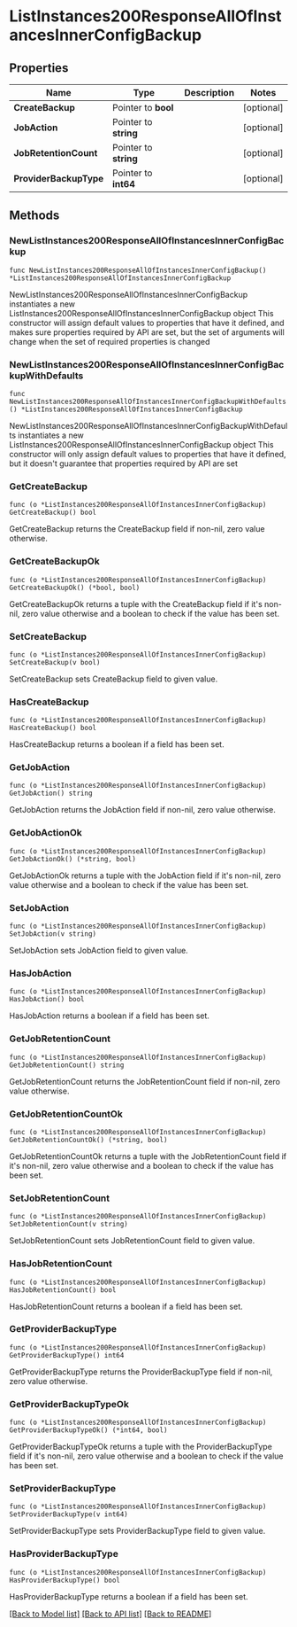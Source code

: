 # ListInstances200ResponseAllOfInstancesInnerConfigBackup

## Properties

Name | Type | Description | Notes
------------ | ------------- | ------------- | -------------
**CreateBackup** | Pointer to **bool** |  | [optional] 
**JobAction** | Pointer to **string** |  | [optional] 
**JobRetentionCount** | Pointer to **string** |  | [optional] 
**ProviderBackupType** | Pointer to **int64** |  | [optional] 

## Methods

### NewListInstances200ResponseAllOfInstancesInnerConfigBackup

`func NewListInstances200ResponseAllOfInstancesInnerConfigBackup() *ListInstances200ResponseAllOfInstancesInnerConfigBackup`

NewListInstances200ResponseAllOfInstancesInnerConfigBackup instantiates a new ListInstances200ResponseAllOfInstancesInnerConfigBackup object
This constructor will assign default values to properties that have it defined,
and makes sure properties required by API are set, but the set of arguments
will change when the set of required properties is changed

### NewListInstances200ResponseAllOfInstancesInnerConfigBackupWithDefaults

`func NewListInstances200ResponseAllOfInstancesInnerConfigBackupWithDefaults() *ListInstances200ResponseAllOfInstancesInnerConfigBackup`

NewListInstances200ResponseAllOfInstancesInnerConfigBackupWithDefaults instantiates a new ListInstances200ResponseAllOfInstancesInnerConfigBackup object
This constructor will only assign default values to properties that have it defined,
but it doesn't guarantee that properties required by API are set

### GetCreateBackup

`func (o *ListInstances200ResponseAllOfInstancesInnerConfigBackup) GetCreateBackup() bool`

GetCreateBackup returns the CreateBackup field if non-nil, zero value otherwise.

### GetCreateBackupOk

`func (o *ListInstances200ResponseAllOfInstancesInnerConfigBackup) GetCreateBackupOk() (*bool, bool)`

GetCreateBackupOk returns a tuple with the CreateBackup field if it's non-nil, zero value otherwise
and a boolean to check if the value has been set.

### SetCreateBackup

`func (o *ListInstances200ResponseAllOfInstancesInnerConfigBackup) SetCreateBackup(v bool)`

SetCreateBackup sets CreateBackup field to given value.

### HasCreateBackup

`func (o *ListInstances200ResponseAllOfInstancesInnerConfigBackup) HasCreateBackup() bool`

HasCreateBackup returns a boolean if a field has been set.

### GetJobAction

`func (o *ListInstances200ResponseAllOfInstancesInnerConfigBackup) GetJobAction() string`

GetJobAction returns the JobAction field if non-nil, zero value otherwise.

### GetJobActionOk

`func (o *ListInstances200ResponseAllOfInstancesInnerConfigBackup) GetJobActionOk() (*string, bool)`

GetJobActionOk returns a tuple with the JobAction field if it's non-nil, zero value otherwise
and a boolean to check if the value has been set.

### SetJobAction

`func (o *ListInstances200ResponseAllOfInstancesInnerConfigBackup) SetJobAction(v string)`

SetJobAction sets JobAction field to given value.

### HasJobAction

`func (o *ListInstances200ResponseAllOfInstancesInnerConfigBackup) HasJobAction() bool`

HasJobAction returns a boolean if a field has been set.

### GetJobRetentionCount

`func (o *ListInstances200ResponseAllOfInstancesInnerConfigBackup) GetJobRetentionCount() string`

GetJobRetentionCount returns the JobRetentionCount field if non-nil, zero value otherwise.

### GetJobRetentionCountOk

`func (o *ListInstances200ResponseAllOfInstancesInnerConfigBackup) GetJobRetentionCountOk() (*string, bool)`

GetJobRetentionCountOk returns a tuple with the JobRetentionCount field if it's non-nil, zero value otherwise
and a boolean to check if the value has been set.

### SetJobRetentionCount

`func (o *ListInstances200ResponseAllOfInstancesInnerConfigBackup) SetJobRetentionCount(v string)`

SetJobRetentionCount sets JobRetentionCount field to given value.

### HasJobRetentionCount

`func (o *ListInstances200ResponseAllOfInstancesInnerConfigBackup) HasJobRetentionCount() bool`

HasJobRetentionCount returns a boolean if a field has been set.

### GetProviderBackupType

`func (o *ListInstances200ResponseAllOfInstancesInnerConfigBackup) GetProviderBackupType() int64`

GetProviderBackupType returns the ProviderBackupType field if non-nil, zero value otherwise.

### GetProviderBackupTypeOk

`func (o *ListInstances200ResponseAllOfInstancesInnerConfigBackup) GetProviderBackupTypeOk() (*int64, bool)`

GetProviderBackupTypeOk returns a tuple with the ProviderBackupType field if it's non-nil, zero value otherwise
and a boolean to check if the value has been set.

### SetProviderBackupType

`func (o *ListInstances200ResponseAllOfInstancesInnerConfigBackup) SetProviderBackupType(v int64)`

SetProviderBackupType sets ProviderBackupType field to given value.

### HasProviderBackupType

`func (o *ListInstances200ResponseAllOfInstancesInnerConfigBackup) HasProviderBackupType() bool`

HasProviderBackupType returns a boolean if a field has been set.


[[Back to Model list]](../README.md#documentation-for-models) [[Back to API list]](../README.md#documentation-for-api-endpoints) [[Back to README]](../README.md)


